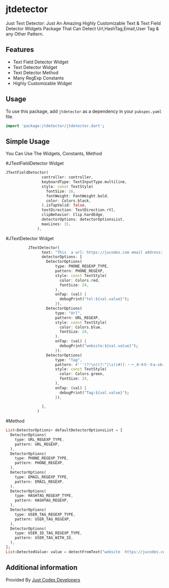 # jtdetector

Just Text Detector: Just An Amazing Highly Customizable Text & Text Field Detector Widgets Package That Can Detect Url,HashTag,Email,User Tag & any Other Pattern.

## Features
- Text Field Detector Widget
- Text Detector Widget
- Text Detector Method
- Many RegExp Constants
- Highly Customizable Widget

## Usage
To use this package, add `jtdetector` as a dependency in your `pubspec.yaml` file.

```dart
import 'package:jtdetector/jtdetector.dart';
```
## Simple Usage
You Can Use The Widgets, Constants, Method

#JTextFieldDetector Widget

```dart
JTextFieldDetector(
                controller: controller,
                keyboardType: TextInputType.multiline,
                style: const TextStyle(
                  fontSize: 16,
                  fontWeight: FontWeight.bold,
                  color: Colors.black,
                ),isTapValid: false,
                textDirection: TextDirection.rtl,
                clipBehavior: Clip.hardEdge,
                detectorOptions: detectorOptionsList,
                maxLines: 15,
              ),
```
#JTextDetector Widget

```dart
          JTextDetector(
                text: "This  a url: https://jucodes.com email address: info@jucodes.com an #hashtag @user tag +967772445395",
                detectorOptions: [
                  DetectorOptions(
                      type: PHONE_REGEXP_TYPE,
                      pattern: PHONE_REGEXP,
                      style: const TextStyle(
                        color: Colors.red,
                        fontSize: 24,
                      ),
                      onTap: (val) {
                        debugPrint("tel:${val.value}");
                      }),
                  DetectorOptions(
                      type: "Url",
                      pattern: URL_REGEXP,
                      style: const TextStyle(
                        color: Colors.blue,
                        fontSize: 24,
                      ),
                      onTap: (val) {
                        debugPrint("website:${val.value}");
                      }),
                  DetectorOptions(
                      type: "Tag",
                      pattern: r'''(?!\n)(?:^|\s)(#([·・ー_0-9０-９a-zA-Zａ-ｚＡ-Ｚ\u0600-\u06FF]+))''',
                      style: const TextStyle(
                        color: Colors.green,
                        fontSize: 24,
                      ),
                      onTap: (val) {
                        debugPrint("Tag:${val.value}");
                      }),
                  
                ],
              )
```
#Method

```dart
List<DetectorOptions> defaultDetectorOptionsList = [
  DetectorOptions(
    type: URL_REGEXP_TYPE,
    pattern: URL_REGEXP,
  ),
  DetectorOptions(
    type: PHONE_REGEXP_TYPE,
    pattern: PHONE_REGEXP,
  ),
  DetectorOptions(
    type: EMAIL_REGEXP_TYPE,
    pattern: EMAIL_REGEXP,
  ),
  DetectorOptions(
    type: HASHTAG_REGEXP_TYPE,
    pattern: HASHTAG_REGEXP,
  ),
  DetectorOptions(
    type: USER_TAG_REGEXP_TYPE,
    pattern: USER_TAG_REGEXP,
  ),
  DetectorOptions(
    type: USER_ID_TAG_REGEXP_TYPE,
    pattern: USER_TAG_WITH_ID,
  ),
];
List<DetectedValue> value = detectFromText("website  https://jucodes.com/en  web: www.jucodes.com,  facebook.com,  link http://jucodes.com/method?id=hello.com, hashtag #trending & mention @dev.user +12345678901", defaultDetectorOptionsList);

```

## Additional information

Provided By [Just Codes Developers](https://jucodes.com/)
